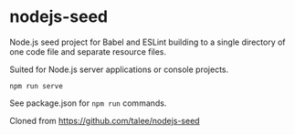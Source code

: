 # nodejs-seed
Node.js seed project for Babel and ESLint building to a single directory of one code file and separate resource files.

Suited for Node.js server applications or console projects.

	npm run serve

See package.json for `npm run` commands.

Cloned from https://github.com/talee/nodejs-seed
